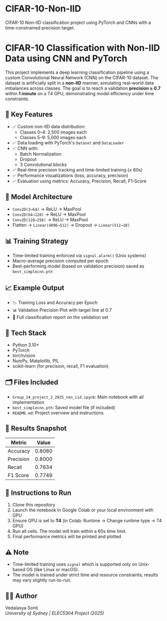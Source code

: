 # CIFAR-10-Non-IID
CIFAR-10 Non-IID classification project using PyTorch and CNNs with a time-constrained precision target.
# CIFAR-10 Classification with Non-IID Data using CNN and PyTorch

This project implements a deep learning classification pipeline using a custom Convolutional Neural Network (CNN) on the CIFAR-10 dataset. The dataset is artificially split in a **non-IID** manner, simulating real-world data imbalances across classes. The goal is to reach a validation **precision ≥ 0.7** within **1 minute** on a T4 GPU, demonstrating model efficiency under time constraints.

## 📌 Key Features

- ✅ Custom non-IID data distribution:
  - Classes 0–4: 2,500 images each
  - Classes 5–9: 5,000 images each
- ✅ Data loading with PyTorch's `Dataset` and `DataLoader`
- ✅ CNN with:
  - Batch Normalization
  - Dropout
  - 3 Convolutional blocks
- ✅ Real-time precision tracking and time-limited training (≤ 60s)
- ✅ Performance visualizations (loss, accuracy, precision)
- ✅ Evaluation using metrics: Accuracy, Precision, Recall, F1-Score

## 🧠 Model Architecture

- `Conv2D(3→64)` → ReLU → MaxPool
- `Conv2D(64→128)` → ReLU → MaxPool
- `Conv2D(128→256)` → ReLU → MaxPool
- Flatten → `Linear(4096→512)` → Dropout → `Linear(512→10)`

## 📊 Training Strategy

- Time-limited training enforced via `signal.alarm()` (Unix systems)
- Macro-average precision computed per epoch
- Best-performing model (based on validation precision) saved as `best_simplecnn.pth`

## 📈 Example Output

- 📉 Training Loss and Accuracy per Epoch
- 📊 Validation Precision Plot with target line at 0.7
- 🧪 Full classification report on the validation set

## 🚀 Tech Stack

- Python 3.10+
- PyTorch
- torchvision
- NumPy, Matplotlib, PIL
- scikit-learn (for precision, recall, F1 evaluation)

## 🗂 Files Included

- `Group_24_project_2_2025_non_iid.ipynb`: Main notebook with all implementation
- `best_simplecnn.pth`: Saved model file (if included)
- `README.md`: Project overview and instructions

## 🧪 Results Snapshot

| Metric     | Value   |
|------------|---------|
| Accuracy   | 0.8080 |
| Precision  | 0.8000 |
| Recall     | 0.7634  |
| F1 Score   | 0.7749  |


## 📌 Instructions to Run

1. Clone this repository
2. Launch the notebook in Google Colab or your local environment with GPU
3. Ensure GPU is set to **T4** (in Colab: Runtime → Change runtime type → T4 GPU)
4. Run all cells. The model will train within a 60s time limit.
5. Final performance metrics will be printed and plotted

## ⚠️ Note

- Time-limited training uses `signal` which is supported only on Unix-based OS (like Linux or macOS).
- The model is trained under strict time and resource constraints; results may vary slightly run-to-run.

## 👩‍💻 Author

Vedalasya Sonti  
*University of Sydney | ELEC5304 Project (2025)*

